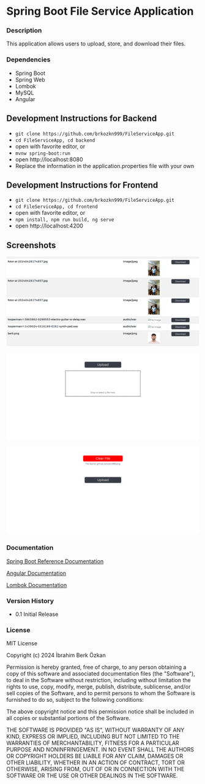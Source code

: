 # Spring Boot File Service Application

### Description

This application allows users to upload, store, and download their files.

### Dependencies

* Spring Boot
* Spring Web
* Lombok
* MySQL
* Angular

## Development Instructions for Backend

- `git clone https://github.com/brkozkn999/FileServiceApp.git`
- `cd FileServiceApp, cd backend`
- open with favorite editor, or
- `mvnw spring-boot:run`
- open http://localhost:8080
- Replace the information in the application.properties file with your own

## Development Instructions for Frontend

- `git clone https://github.com/brkozkn999/FileServiceApp.git`
- `cd FileServiceApp, cd frontend`
- open with favorite editor, or
- `npm install, npm run build, ng serve`
- open http://localhost:4200

## Screenshots

![Spring Boot File Service application ss1](./ss.png)

![Spring Boot File Service application ss2](./ss2.png)

![Spring Boot File Service application ss3](./ss3.png)

### Documentation
[Spring Boot Reference Documentation](https://docs.spring.io/spring-boot/docs/current/reference/htmlsingle/)<br/>

[Angular Documentation](https://angular.io/docs)<br/>

[Lombok Documentation](https://projectlombok.org/features/)<br/>


### Version History

* 0.1 Initial Release

### License

MIT License

Copyright (c) 2024 İbrahim Berk Özkan

Permission is hereby granted, free of charge, to any person obtaining a copy
of this software and associated documentation files (the "Software"), to deal
in the Software without restriction, including without limitation the rights
to use, copy, modify, merge, publish, distribute, sublicense, and/or sell
copies of the Software, and to permit persons to whom the Software is
furnished to do so, subject to the following conditions:

The above copyright notice and this permission notice shall be included in all
copies or substantial portions of the Software.

THE SOFTWARE IS PROVIDED "AS IS", WITHOUT WARRANTY OF ANY KIND, EXPRESS OR
IMPLIED, INCLUDING BUT NOT LIMITED TO THE WARRANTIES OF MERCHANTABILITY,
FITNESS FOR A PARTICULAR PURPOSE AND NONINFRINGEMENT. IN NO EVENT SHALL THE
AUTHORS OR COPYRIGHT HOLDERS BE LIABLE FOR ANY CLAIM, DAMAGES OR OTHER
LIABILITY, WHETHER IN AN ACTION OF CONTRACT, TORT OR OTHERWISE, ARISING FROM,
OUT OF OR IN CONNECTION WITH THE SOFTWARE OR THE USE OR OTHER DEALINGS IN THE
SOFTWARE.
